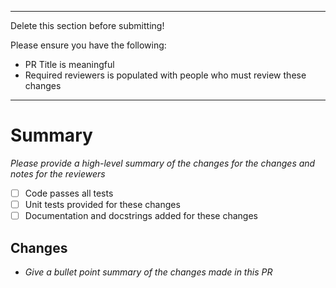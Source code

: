 ----
Delete this section before submitting!
 
Please ensure you have the following:
 
- PR Title is meaningful
- Required reviewers is populated with people who must review these changes
----
# Summary
 
_Please provide a high-level summary of the changes for the changes and notes for the reviewers_
 
- [ ] Code passes all tests
- [ ] Unit tests provided for these changes
- [ ] Documentation and docstrings added for these changes

## Changes 

* _Give a bullet point summary of the changes made in this PR_